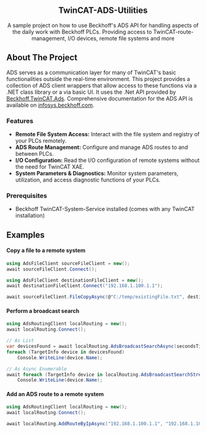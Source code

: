 <br />
<div align="center">

  <h2 align="center">TwinCAT-ADS-Utilities</h2>

  <p align="center">
    A sample project on how to use Beckhoff's ADS API for handling aspects of the daily work with Beckhoff PLCs. Providing access to TwinCAT-route-management, I/O devices, remote file systems and more
  </p>
</div>



<!-- ABOUT THE PROJECT -->
## About The Project

ADS serves as a communication layer for many of TwinCAT's basic functionalities outside the real-time environment. This project provides a collection of ADS client wrappers that allow access to these functions via a .NET class library or a via basic UI. It uses the .Net API provided by [Beckhoff.TwinCAT.Ads](https://www.nuget.org/packages/Beckhoff.TwinCAT.Ads/). Comprehensive documentation for the ADS API is available on [infosys.beckhoff.com](https://infosys.beckhoff.com/).

### Features
* __Remote File System Access:__ Interact with the file system and registry of your PLCs remotely.
* __ADS Route Management:__ Configure and manage ADS routes to and between PLCs.
* __I/O Configuration:__ Read the I/O configuration of remote systems without the need for TwinCAT XAE.
* __System Parameters & Diagnostics:__ Monitor system parameters, utilization, and access diagnostic functions of your PLCs.


### Prerequisites

* Beckhoff TwinCAT-System-Service installed (comes with any TwinCAT installation)


<!-- USAGE EXAMPLES -->
## Examples

#### Copy a file to a remote system
```csharp
using AdsFileClient sourceFileClient = new();
await sourceFileClient.Connect();

using AdsFileClient destinationFileClient = new();
await destinationFileClient.Connect("192.168.1.100.1.1");

await sourceFileClient.FileCopyAsync(@"C:/temp/existingFile.txt", destinationFileClient, @"C:/temp/copiedFile.txt");
```

#### Perform a broadcast search
```csharp
using AdsRoutingClient localRouting = new();
await localRouting.Connect();

// As List
var devicesFound = await localRouting.AdsBroadcastSearchAsync(secondsTimeout: 5);
foreach (TargetInfo device in devicesFound)
    Console.WriteLine(device.Name);

// As Async Enumerable
await foreach (TargetInfo device in localRouting.AdsBroadcastSearchStreamAsync(secondsTimeout: 5))
    Console.WriteLine(device.Name);
 ```

#### Add an ADS route to a remote system
```csharp
using AdsRoutingClient localRouting = new();
await localRouting.Connect();

await localRouting.AddRouteByIpAsync("192.168.1.100.1.1", "192.168.1.100", "IPC-Office", "Admin", passwordSecStr);
```